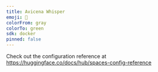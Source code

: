 ```yaml
---
title: Avicena Whisper
emoji: 🦀
colorFrom: gray
colorTo: green
sdk: docker
pinned: false
---
```


Check out the configuration reference at https://huggingface.co/docs/hub/spaces-config-reference
